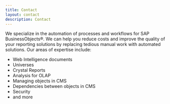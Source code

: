 ```yaml
---
title: Contact
layout: contact
description: Contact
---
```


We specialize in the automation of processes and workflows for SAP BusinessObjects®. We can help you reduce costs and improve the quality of your reporting solutions by replacing tedious manual work with automated solutions. Our areas of expertise include:

* Web Intelligence documents
* Universes
* Crystal Reports
* Analysis for OLAP
* Managing objects in CMS
* Dependencies between objects in CMS
* Security
* and more
